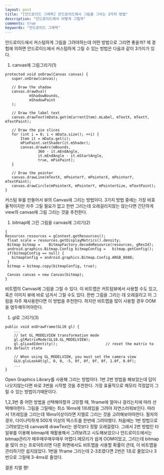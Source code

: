```yaml
---
layout: post
title: "[안드로이드 그래픽] 안드로이드에서 그림을 그리는 3가지 방법"
description: "안드로이드에서 어떻게 그릴까"
comments: true
keywords: "안드로이드 그래픽"
---
```

 안드로이드에서 커스텀하게 그림을 그려야하는데 어떤 방법으로 그리면 좋을까? 제 경험에 의하면 안드로이드에서 커스텀하게 그릴 수 있는 방법은 다음과 같이 3가지가 있다.

1. canvas에 그림그리기(1)

```
protected void onDraw(Canvas canvas) {
   super.onDraw(canvas);

   // Draw the shadow
   canvas.drawOval(
           mShadowBounds,
           mShadowPaint
   );

   // Draw the label text
   canvas.drawText(mData.get(mCurrentItem).mLabel, mTextX, mTextY, mTextPaint);

   // Draw the pie slices
   for (int i = 0; i < mData.size(); ++i) {
       Item it = mData.get(i);
       mPiePaint.setShader(it.mShader);
       canvas.drawArc(mBounds,
               360 - it.mEndAngle,
               it.mEndAngle - it.mStartAngle,
               true, mPiePaint);
   }

   // Draw the pointer
   canvas.drawLine(mTextX, mPointerY, mPointerX, mPointerY, mTextPaint);
   canvas.drawCircle(mPointerX, mPointerY, mPointerSize, mTextPaint);
}
```
커스텀 뷰를 만들어서 뷰의 Canvas에 그리는 방법이다. 3가지 방법 중에는 가장 비효율적이지만 자주 그릴 필요가 없고 한번 그리는데 오래걸리지않는 않는다면 간단하게 view의 canvas에 그림 그리는 것을 추천한다.

1. bitmap에 그린 그림을 canvas에 그리기(2)

```
{
Resources resources = gContext.getResources();
 float scale = resources.getDisplayMetrics().density;
 Bitmap bitmap =    BitmapFactory.decodeResource(resources, gResId);
 android.graphics.Bitmap.Config bitmapConfig =   bitmap.getConfig();
 if(bitmapConfig == null) {
   bitmapConfig = android.graphics.Bitmap.Config.ARGB_8888;
 }
 bitmap = bitmap.copy(bitmapConfig, true);

 Canvas canvas = new Canvas(bitmap);
}
```
비트맵의 Canvas에 그림을 그릴 수 있다. 이 비트맵은 커트텀뷰에서 사용할 수도 있고, 혹은 이미지 뷰에 바로 넘겨서 그릴 수도 있다. 한번 그림을 그리는 데 오래걸리고 이 그림을 자주 재사용한다면 이 방법을 추천한다. 하지만 비트맵을 많이 사용할 경우 OOM을 염두해두어야한다.
1. gl로 그리기(3)

```
public void onDrawFrame(GL10 gl) {
    ...
    // Set GL_MODELVIEW transformation mode
    gl.glMatrixMode(GL10.GL_MODELVIEW);
    gl.glLoadIdentity();                      // reset the matrix to its default state

    // When using GL_MODELVIEW, you must set the camera view
    GLU.gluLookAt(gl, 0, 0, -5, 0f, 0f, 0f, 0f, 1.0f, 0.0f);
    ...
}
```
Open Graphics Library를 사용해 그리는 방법이다. 1번 2번 방법을 해보았는데 답이 나오지않는다면 바로 3번을 시작할 것을 추천한다. 가장 효율적으로 메모리 걱정없이 그릴 수 있는 방법이기때문이다.

1,2,3번 중 어떤 방법을 선택해야할까 고민할 때, 1frame에 얼마나 걸리는지에 따라 선택해야한다.
그림을 그릴때는 최소 16ms에 1프레임을 그려야 자연스러워보인다. 따라서 1프레임을 그리는데 16ms이상이라면 지엘로 그리는 것을 고려해보아야한다.
필자의 경우, 다이나믹하게 500개 이상의 텍스트를 한번에 그려야했다. 처음에는 1번 방법으로 그려보았는데 canvas에 drawText는 생각보다 정말 오래걸렸다.
그래서 2번 방법인 타일뷰를 이용해 bitmap에 재활용해서 그려보려고 시도해보았으나 안드로이드에서는 bitmap관리가 매우매우매우매우 어렵다.메모리가 쉽게 OOM이었고, 그리는데 bitmap을 많이 쓰는 프로덕트라면
다른 화면에서도 비트맵을 사용할 확률이 큰데, 이 비트맵을 관리하기란 쉽지않았다.
1번을 1frame 그리는데 2-3초였다면 2번은 1초로 줄었으나 3번으로 그릴때 3-4ms로 줄었다.

결론 지엘 짱!
